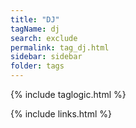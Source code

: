 ```yaml
---
title: "DJ"
tagName: dj
search: exclude
permalink: tag_dj.html
sidebar: sidebar
folder: tags
---
```

{% include taglogic.html %}

{% include links.html %}
